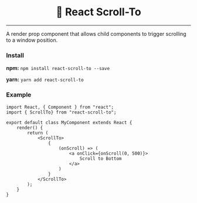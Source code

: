 <center>
<h1>👟 React Scroll-To</h1>
</center>
<hr />

A render prop component that allows child components to trigger scrolling to a window position.

### Install

**npm:** `npm install react-scroll-to --save`

**yarn:** `yarn add react-scroll-to`


### Example

```
import React, { Component } from "react";
import { ScrollTo} from "react-scroll-to";

export default class MyComponent extends React {
    render() {
        return (
            <ScrollTo>
                {
                    (onScroll) => (
                        <a onClick={onScroll(0, 500)}>
                            Scroll to Bottom
                        </a>
                    ) 
                }
            </ScrollTo>
        );
    }
}
```
